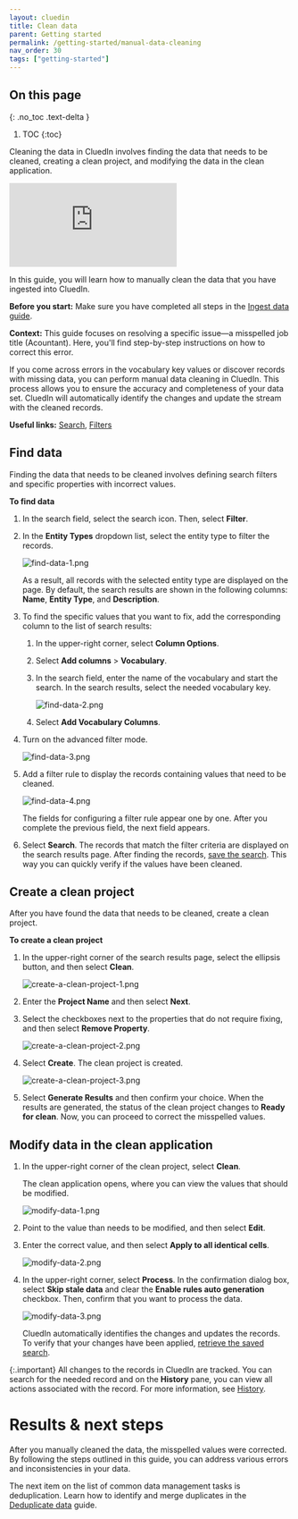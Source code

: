 ```yaml
---
layout: cluedin
title: Clean data
parent: Getting started
permalink: /getting-started/manual-data-cleaning
nav_order: 30
tags: ["getting-started"]
---
```

## On this page
{: .no_toc .text-delta }
1. TOC
{:toc}

Cleaning the data in CluedIn involves finding the data that needs to be cleaned, creating a clean project, and modifying the data in the clean application.

<div class="videoFrame">
<iframe src="https://player.vimeo.com/video/850826311?badge=0&amp;autopause=0&amp;player_id=0&amp;app_id=58479" frameborder="0" allow="autoplay; fullscreen; picture-in-picture" allowfullscreen title="Getting_started_with_manual_data_cleaning"></iframe>
</div>

In this guide, you will learn how to manually clean the data that you have ingested into CluedIn.

**Before you start:** Make sure you have completed all steps in the [Ingest data guide](/getting-started/data-ingestion).

**Context:** This guide focuses on resolving a specific issue—a misspelled job title (Acountant). Here, you'll find step-by-step instructions on how to correct this error.

If you come across errors in the vocabulary key values or discover records with missing data, you can perform manual data cleaning in CluedIn. This process allows you to ensure the accuracy and completeness of your data set. CluedIn will automatically identify the changes and update the stream with the cleaned records.

**Useful links:** [Search](/key-terms-and-features/search), [Filters](/key-terms-and-features/filters)

## Find data

Finding the data that needs to be cleaned involves defining search filters and specific properties with incorrect values.

**To find data**

1. In the search field, select the search icon. Then, select **Filter**.

1. In the **Entity Types** dropdown list, select the entity type to filter the records.

    ![find-data-1.png](../../assets/images/getting-started/data-cleaning/find-data-1.png)

    As a result, all records with the selected entity type are displayed on the page. By default, the search results are shown in the following columns: **Name**, **Entity Type**, and **Description**.

1. To find the specific values that you want to fix, add the corresponding column to the list of search results:

    1. In the upper-right corner, select **Column Options**.

    1. Select **Add columns** > **Vocabulary**.

    1. In the search field, enter the name of the vocabulary and start the search. In the search results, select the needed vocabulary key.

        ![find-data-2.png](../../assets/images/getting-started/data-cleaning/find-data-2.png)

    1. Select **Add Vocabulary Columns**.

1. Turn on the advanced filter mode.

    ![find-data-3.png](../../assets/images/getting-started/data-cleaning/find-data-3.png)

1. Add a filter rule to display the records containing values that need to be cleaned.

    ![find-data-4.png](../../assets/images/getting-started/data-cleaning/find-data-4.png)     

    The fields for configuring a filter rule appear one by one. After you complete the previous field, the next field appears.        

1. Select **Search**. The records that match the filter criteria are displayed on the search results page. After finding the records, [save the search](/key-terms-and-features/search#saved-searches). This way you can quickly verify if the values have been cleaned.

## Create a clean project

After you have found the data that needs to be cleaned, create a clean project.

**To create a clean project**

1. In the upper-right corner of the search results page, select the ellipsis button, and then select **Clean**.

    ![create-a-clean-project-1.png](../../assets/images/getting-started/data-cleaning/create-a-clean-project-1.png)

1. Enter the **Project Name** and then select **Next**.

1. Select the checkboxes next to the properties that do not require fixing, and then select **Remove Property**.

    ![create-a-clean-project-2.png](../../assets/images/getting-started/data-cleaning/create-a-clean-project-2.png)

1. Select **Create**. The clean project is created.

    ![create-a-clean-project-3.png](../../assets/images/getting-started/data-cleaning/create-a-clean-project-3.png)

1. Select **Generate Results** and then confirm your choice. When the results are generated, the status of the clean project changes to **Ready for clean**. Now, you can proceed to correct the misspelled values.

## Modify data in the clean application

1. In the upper-right corner of the clean project, select **Clean**.

    The clean application opens, where you can view the values that should be modified.

    ![modify-data-1.png](../../assets/images/getting-started/data-cleaning/modify-data-1.png)

1. Point to the value than needs to be modified, and then select **Edit**.

1. Enter the correct value, and then select **Apply to all identical cells**.

    ![modify-data-2.png](../../assets/images/getting-started/data-cleaning/modify-data-2.png)

1. In the upper-right corner, select **Process**. In the confirmation dialog box, select **Skip stale data** and clear the **Enable rules auto generation** checkbox. Then, confirm that you want to process the data.

    ![modify-data-3.png](../../assets/images/getting-started/data-cleaning/modify-data-3.png)

    CluedIn automatically identifies the changes and updates the records. To verify that your changes have been applied, [retrieve the saved search](/key-terms-and-features/search#saved-searches).

{:.important}
All changes to the records in CluedIn are tracked. You can search for the needed record and on the **History** pane, you can view all actions associated with the record. For more information, see [History](/key-terms-and-features/golden-records/history).

# Results & next steps

After you manually cleaned the data, the misspelled values were corrected. By following the steps outlined in this guide, you can address various errors and inconsistencies in your data.

The next item on the list of common data management tasks is deduplication. Learn how to identify and merge duplicates in the [Deduplicate data](/Documentation/Getting-started/Deduplicate-data) guide.